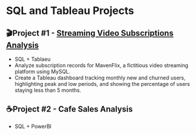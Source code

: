 # **SQL and Tableau Projects**

## **🎬Project #1 - [Streaming Video Subscriptions Analysis](MavenFlix_Analysis/README.md)**
  - SQL + Tablaeu</b>
  - Analyze subscription records for MavenFlix, a fictitious video streaming platform using MySQL.</b>
  - Create a Tableau dashboard tracking monthly new and churned users, highlighting peak and low periods, and showing the percentage of users staying less than 5 months.


## **☕Project #2 - Cafe Sales Analysis**
  - SQL + PowerBI



